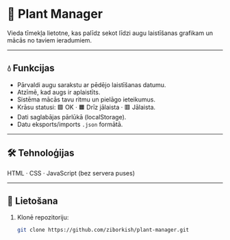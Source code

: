 # 🌱 Plant Manager

Vieda tīmekļa lietotne, kas palīdz sekot līdzi augu laistīšanas grafikam un mācās no taviem ieradumiem.

---

## 💧 Funkcijas
- Pārvaldi augu sarakstu ar pēdējo laistīšanas datumu.  
- Atzīmē, kad augs ir aplaistīts.  
- Sistēma mācās tavu ritmu un pielāgo ieteikumus.  
- Krāsu statusi: 🟩 OK · 🟧 Drīz jālaista · 🟥 Jālaista.  
- Dati saglabājas pārlūkā (localStorage).  
- Datu eksports/imports `.json` formātā.

---

## 🛠️ Tehnoloģijas
HTML · CSS · JavaScript (bez servera puses)

---

## 🚀 Lietošana
1. Klonē repozitoriju:  
   ```bash
   git clone https://github.com/ziborkish/plant-manager.git
